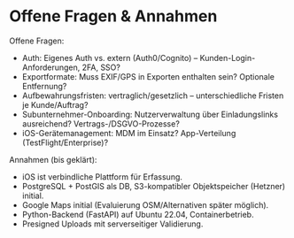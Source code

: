 # Offene Fragen & Annahmen

Offene Fragen:
- Auth: Eigenes Auth vs. extern (Auth0/Cognito) – Kunden-Login-Anforderungen, 2FA, SSO?
- Exportformate: Muss EXIF/GPS in Exporten enthalten sein? Optionale Entfernung?
- Aufbewahrungsfristen: vertraglich/gesetzlich – unterschiedliche Fristen je Kunde/Auftrag?
- Subunternehmer-Onboarding: Nutzerverwaltung über Einladungslinks ausreichend? Vertrags-/DSGVO-Prozesse?
- iOS-Gerätemanagement: MDM im Einsatz? App-Verteilung (TestFlight/Enterprise)?

Annahmen (bis geklärt):
- iOS ist verbindliche Plattform für Erfassung.
- PostgreSQL + PostGIS als DB, S3-kompatibler Objektspeicher (Hetzner) initial.
- Google Maps initial (Evaluierung OSM/Alternativen später möglich).
- Python-Backend (FastAPI) auf Ubuntu 22.04, Containerbetrieb.
- Presigned Uploads mit serverseitiger Validierung.
